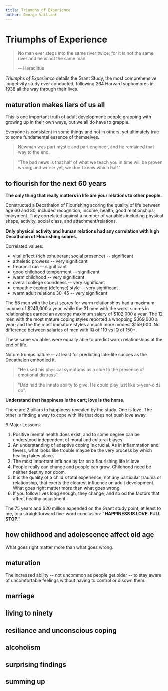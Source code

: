 ```yaml
---
title: Triumphs of Experience
author: George Vaillant
---
```


# Triumphs of Experience

>   No man ever steps into the same river twice; for it is not the same river 
>   and he is not the same man.
>
>   -- Heraclitus


_Triumphs of Experience_ details the Grant Study, the most comprehensive longetivity study ever conducted, following 264 Harvard sophomores in 1938 all the way through their lives.

## maturation makes liars of us all

This is one important truth of adult development: people grapping with growing up in their own ways, but we all do have to grapple.

Everyone is consistent in some things and not in others, yet ultimately true to some fundamental essence of themselves.

>   Newman was part mystic and part engineer, and he remained that way to the end.

>   "The bad news is that half of what we teach you in time will be proven wrong; and worse yet, we don't know which half."

## to flourish for the next 60 years

__The only thing that really matters in life are your relations to other people.__

Constructed a Decathalon of Flourishing scoring the quality of life between age 60 and 80, included recognition, income, health, good relationships, enjoyment.  They correlated against a number of variables including physical shape, activity, social class, and attachment/relations.

__Only physical activity and human relations had any correlation with high Decathalon of Flourishing scores.__

Correlated values:

- vital effect (rich exhuberant social presence) -- significant
- atheletic prowess -- very significant
- treadmill run -- significant
- good childhood temperment -- significant
- warm childhood -- very significant
- overall college soundness -- very significant
- empathic coping (defense) style -- very significant
- warm adult relations 30-45 -- very significant

The 58 men with the best scores for warm relationships had a maximum income of $243,000 a year, while the 31 men with the worst scores in relationships earned an average maximum salary of $102,000 a year.  The 12 men with the most mature coping styles reported a whopping $369,000 a year; and the the most immature styles a much more modest $159,000.  No difference between salaries of men with IQ of 110 vs IQ of 150+.

These same variables were equally able to predict warm relationships at the end of life.  

Nuture trumps nature -- at least for predicting late-life succes as the Decathalon embodied it.

>   "He used his physical symptoms as a clue to the presence of emotional distress".

>   "Dad had the innate ability to give.  He could play just like 5-year-olds do".

__Understand that happiness is the cart; love is the horse.__

There are 2 pillars to happiness revealed by the study.  One is love.  The other is finding a way to cope with life that does not push love away.

6 Major Lessons:

1. Positive mental health does exist, and to some degree can be understood independent of moral and cultural biases.
2. An understanding of adaptive coping is crucial.  As in inflammation and fevers, what looks like trouble maybe be the very process by which healing takes place.
3. The most important influnce by far on a flourishing life is love.
4. People really can change and people can grow.  Childhood need be neither destiny nor doom.
5. It is the quality of a child's total experience, not any particular trauma or relationship, that exerts the clearest influence on adult development.  What goes right matter more than what goes wrong.
6. If you follow lives long enough, they change, and so od the factors that affect healthy adjustment.

The 75 years and $20 million expended on the Grant study point, at least to me, to a straightforward five-word conclusion: __"HAPPINESS IS LOVE. FULL STOP."__

## how childhood and adolescence affect old age

What goes right matter more than what goes wrong.

## maturation

The increased ability -- not uncommon as people get older -- to stay aware of uncomfortable feelings without having to control or disown them.

## marriage

## living to ninety

## resiliance and unconscious coping

## alcoholism

## surprising findings

## summing up